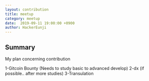 ```yaml
---
layout: contribution
title: meetup
category: meetup
date:  2019-09-11 19:00:00 +0900
author: HackerEunji
---
```


## Summary
My plan concerning contribution

1-Gitcoin Bounty
(Needs to study basic to advanced develop)
2-dx 
(if possible.. after more studies)
3-Transulation

